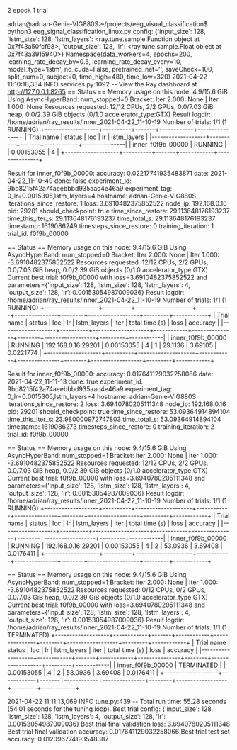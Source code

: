 2 epock 1 trial

adrian@adrian-Genie-VIG880S:~/projects/eeg_visual_classification$ python3 eeg_signal_classification_linux.py 
config: {'input_size': 128, 'lstm_size': 128, 'lstm_layers': <ray.tune.sample.Function object at 0x7f43a50fcf98>, 'output_size': 128, 'lr': <ray.tune.sample.Float object at 0x7f43a3915940>}
Namespace(data_workers=4, epochs=200, learning_rate_decay_by=0.5, learning_rate_decay_every=10, model_type='lstm', no_cuda=False, pretrained_net='', saveCheck=100, split_num=0, subject=0, time_high=480, time_low=320)
2021-04-22 11:10:18,334	INFO services.py:1092 -- View the Ray dashboard at http://127.0.0.1:8265
== Status ==
Memory usage on this node: 4.9/15.6 GiB
Using AsyncHyperBand: num_stopped=0
Bracket: Iter 2.000: None | Iter 1.000: None
Resources requested: 12/12 CPUs, 2/2 GPUs, 0.0/7.03 GiB heap, 0.0/2.39 GiB objects (0/1.0 accelerator_type:GTX)
Result logdir: /home/adrian/ray_results/inner_2021-04-22_11-10-19
Number of trials: 1/1 (1 RUNNING)
+-------------------+----------+-------+------------+---------------+
| Trial name        | status   | loc   |         lr |   lstm_layers |
|-------------------+----------+-------+------------+---------------|
| inner_f0f9b_00000 | RUNNING  |       | 0.00153055 |             4 |
+-------------------+----------+-------+------------+---------------+


Result for inner_f0f9b_00000:
  accuracy: 0.02217741935483871
  date: 2021-04-22_11-10-49
  done: false
  experiment_id: 9bd8215f42a74aeebbbd935aac4e46a9
  experiment_tag: 0_lr=0.0015305,lstm_layers=4
  hostname: adrian-Genie-VIG880S
  iterations_since_restore: 1
  loss: 3.6910482375852522
  node_ip: 192.168.0.16
  pid: 29201
  should_checkpoint: true
  time_since_restore: 29.113648176193237
  time_this_iter_s: 29.113648176193237
  time_total_s: 29.113648176193237
  timestamp: 1619086249
  timesteps_since_restore: 0
  training_iteration: 1
  trial_id: f0f9b_00000
  
== Status ==
Memory usage on this node: 9.4/15.6 GiB
Using AsyncHyperBand: num_stopped=0
Bracket: Iter 2.000: None | Iter 1.000: -3.6910482375852522
Resources requested: 12/12 CPUs, 2/2 GPUs, 0.0/7.03 GiB heap, 0.0/2.39 GiB objects (0/1.0 accelerator_type:GTX)
Current best trial: f0f9b_00000 with loss=3.6910482375852522 and parameters={'input_size': 128, 'lstm_size': 128, 'lstm_layers': 4, 'output_size': 128, 'lr': 0.00153054987009036}
Result logdir: /home/adrian/ray_results/inner_2021-04-22_11-10-19
Number of trials: 1/1 (1 RUNNING)
+-------------------+----------+--------------------+------------+---------------+--------+------------------+---------+------------+
| Trial name        | status   | loc                |         lr |   lstm_layers |   iter |   total time (s) |    loss |   accuracy |
|-------------------+----------+--------------------+------------+---------------+--------+------------------+---------+------------|
| inner_f0f9b_00000 | RUNNING  | 192.168.0.16:29201 | 0.00153055 |             4 |      1 |          29.1136 | 3.69105 |  0.0221774 |
+-------------------+----------+--------------------+------------+---------------+--------+------------------+---------+------------+


Result for inner_f0f9b_00000:
  accuracy: 0.017641129032258066
  date: 2021-04-22_11-11-13
  done: true
  experiment_id: 9bd8215f42a74aeebbbd935aac4e46a9
  experiment_tag: 0_lr=0.0015305,lstm_layers=4
  hostname: adrian-Genie-VIG880S
  iterations_since_restore: 2
  loss: 3.6940780205111348
  node_ip: 192.168.0.16
  pid: 29201
  should_checkpoint: true
  time_since_restore: 53.09364914894104
  time_this_iter_s: 23.980000972747803
  time_total_s: 53.09364914894104
  timestamp: 1619086273
  timesteps_since_restore: 0
  training_iteration: 2
  trial_id: f0f9b_00000
  
== Status ==
Memory usage on this node: 9.4/15.6 GiB
Using AsyncHyperBand: num_stopped=1
Bracket: Iter 2.000: None | Iter 1.000: -3.6910482375852522
Resources requested: 12/12 CPUs, 2/2 GPUs, 0.0/7.03 GiB heap, 0.0/2.39 GiB objects (0/1.0 accelerator_type:GTX)
Current best trial: f0f9b_00000 with loss=3.6940780205111348 and parameters={'input_size': 128, 'lstm_size': 128, 'lstm_layers': 4, 'output_size': 128, 'lr': 0.00153054987009036}
Result logdir: /home/adrian/ray_results/inner_2021-04-22_11-10-19
Number of trials: 1/1 (1 RUNNING)
+-------------------+----------+--------------------+------------+---------------+--------+------------------+---------+------------+
| Trial name        | status   | loc                |         lr |   lstm_layers |   iter |   total time (s) |    loss |   accuracy |
|-------------------+----------+--------------------+------------+---------------+--------+------------------+---------+------------|
| inner_f0f9b_00000 | RUNNING  | 192.168.0.16:29201 | 0.00153055 |             4 |      2 |          53.0936 | 3.69408 |  0.0176411 |
+-------------------+----------+--------------------+------------+---------------+--------+------------------+---------+------------+


== Status ==
Memory usage on this node: 9.4/15.6 GiB
Using AsyncHyperBand: num_stopped=1
Bracket: Iter 2.000: None | Iter 1.000: -3.6910482375852522
Resources requested: 0/12 CPUs, 0/2 GPUs, 0.0/7.03 GiB heap, 0.0/2.39 GiB objects (0/1.0 accelerator_type:GTX)
Current best trial: f0f9b_00000 with loss=3.6940780205111348 and parameters={'input_size': 128, 'lstm_size': 128, 'lstm_layers': 4, 'output_size': 128, 'lr': 0.00153054987009036}
Result logdir: /home/adrian/ray_results/inner_2021-04-22_11-10-19
Number of trials: 1/1 (1 TERMINATED)
+-------------------+------------+-------+------------+---------------+--------+------------------+---------+------------+
| Trial name        | status     | loc   |         lr |   lstm_layers |   iter |   total time (s) |    loss |   accuracy |
|-------------------+------------+-------+------------+---------------+--------+------------------+---------+------------|
| inner_f0f9b_00000 | TERMINATED |       | 0.00153055 |             4 |      2 |          53.0936 | 3.69408 |  0.0176411 |
+-------------------+------------+-------+------------+---------------+--------+------------------+---------+------------+


2021-04-22 11:11:13,069	INFO tune.py:439 -- Total run time: 55.28 seconds (54.01 seconds for the tuning loop).
Best trial config: {'input_size': 128, 'lstm_size': 128, 'lstm_layers': 4, 'output_size': 128, 'lr': 0.00153054987009036}
Best trial final validation loss: 3.6940780205111348
Best trial final validation accuracy: 0.017641129032258066
Best trial test set accuracy: 0.012096774193548387